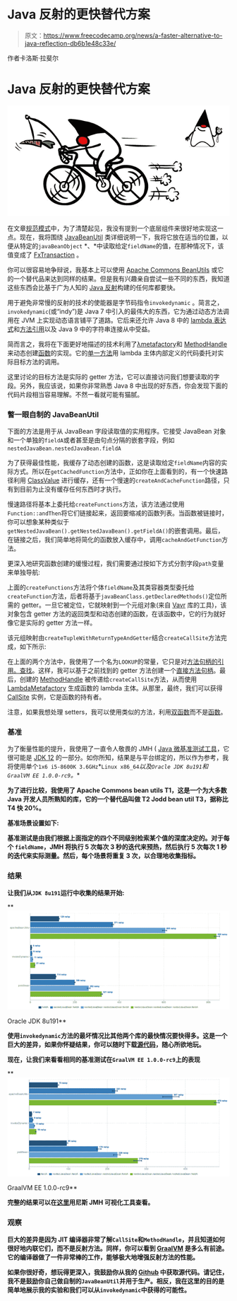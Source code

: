 # Java 反射的更快替代方案

> 原文：<https://www.freecodecamp.org/news/a-faster-alternative-to-java-reflection-db6b1e48c33e/>

作者卡洛斯·拉斐尔

# Java 反射的更快替代方案

![1*63rcvkvE5D5TUKmQ6q7I7A](img/ce1371eb7b00d18c9427a5224c488ac1.png)

在文章[规范模式](https://medium.com/@carlosraphael/specification-design-pattern-in-java-8-bac6f5f943bc)中，为了清楚起见，我没有提到一个底层组件来很好地实现这一点。现在，我将围绕 [JavaBeanUtil](https://github.com/carlosraphael/specification-pattern/blob/master/src/main/java/com/github/carlosraphael/specificationpattern/util/JavaBeanUtil.java) 类详细说明一下，我将它放在适当的位置，以便从特定的`javaBeanObject` *、*中读取给定`fieldName`的值，在那种情况下，该值变成了 [FxTransaction](https://github.com/carlosraphael/specification-pattern/blob/master/src/main/java/com/github/carlosraphael/specificationpattern/FxTransaction.java) 。

你可以很容易地争辩说，我基本上可以使用 [Apache Commons BeanUtils](http://commons.apache.org/proper/commons-beanutils/) 或它的一个替代品来达到同样的结果。但是我有兴趣亲自尝试一些不同的东西，我知道这些东西会比基于广为人知的 [Java 反射](https://www.oracle.com/technetwork/articles/java/javareflection-1536171.html)构建的任何库都要快。

用于避免非常慢的反射的技术的使能器是字节码指令`invokedynamic` 。简言之，`invokedynamic`(或“indy”)是 Java 7 中引入的最伟大的东西，它为通过动态方法调用在 JVM 上实现动态语言铺平了道路。它后来还允许 Java 8 中的 [lambda 表达式](https://docs.oracle.com/javase/tutorial/java/javaOO/lambdaexpressions.html)和[方法引用](https://docs.oracle.com/javase/tutorial/java/javaOO/methodreferences.html)以及 Java 9 中的字符串连接从中受益。

简而言之，我将在下面更好地描述的技术利用了[λmetafactory](https://docs.oracle.com/javase/8/docs/api/java/lang/invoke/LambdaMetafactory.html)和 [MethodHandle](https://docs.oracle.com/javase/8/docs/api/index.html?java/lang/invoke/MethodHandles.html) 来动态创建[函数](https://docs.oracle.com/javase/8/docs/api/java/util/function/Function.html)的实现。它的[单一方法](https://docs.oracle.com/javase/8/docs/api/java/util/function/Function.html#apply-T-)用 lambda 主体内部定义的代码委托对实际目标方法的调用。

这里讨论的目标方法是实际的 getter 方法，它可以直接访问我们想要读取的字段。另外，我应该说，如果你非常熟悉 Java 8 中出现的好东西，你会发现下面的代码片段相当容易理解。不然一看就可能有猫腻。

### 瞥一眼自制的 JavaBeanUtil

下面的方法是用于从 JavaBean 字段读取值的实用程序。它接受 JavaBean 对象和一个单独的`fieldA`或者甚至是由句点分隔的嵌套字段，例如`nestedJavaBean.nestedJavaBean.fieldA`

为了获得最佳性能，我缓存了动态创建的函数，这是读取给定`fieldName`内容的实际方式。所以在`getCachedFunction`方法中，正如你在上面看到的，有一个快速路径利用 [ClassValue](https://docs.oracle.com/javase/8/docs/api/java/lang/ClassValue.html) 进行缓存，还有一个慢速的`createAndCacheFunction`路径，只有到目前为止没有缓存任何东西时才执行。

慢速路径将基本上委托给`createFunctions`方法，该方法通过使用`Function::andThen`将它们链接起来，返回要缩减的函数列表。当函数被链接时，你可以想象某种类似于`getNestedJavaBean().getNestedJavaBean().getFieldA()`的嵌套调用。最后，在链接之后，我们简单地将简化的函数放入缓存中，调用`cacheAndGetFunction`方法。

更深入地研究函数创建的缓慢过程，我们需要通过按如下方式分割字段`path`变量来单独导航:

上面的`createFunctions`方法将个体`fieldName`及其类容器类型委托给`createFunction`方法，后者将基于`javaBeanClass.getDeclaredMethods()`定位所需的 getter。一旦它被定位，它就映射到一个元组对象(来自 [Vavr](http://www.vavr.io/) 库的工具)，该对象包含 getter 方法的返回类型和动态创建的函数，在该函数中，它的行为就好像它是实际的 getter 方法一样。

该元组映射由`createTupleWithReturnTypeAndGetter`结合`createCallSite`方法完成，如下所示:

在上面的两个方法中，我使用了一个名为`LOOKUP`的常量，它只是对[方法句柄的引用。查找](https://docs.oracle.com/javase/8/docs/api/java/lang/invoke/MethodHandles.Lookup.html)。这样，我可以基于之前找到的 getter 方法创建一个[直接方法句柄](https://docs.oracle.com/javase/8/docs/api/java/lang/invoke/MethodHandleInfo.html#directmh)。最后，创建的 [MethodHandle](https://docs.oracle.com/javase/8/docs/api/java/lang/invoke/MethodHandle.html) 被传递给`createCallSite`方法，从而使用 [LambdaMetafactory](https://docs.oracle.com/javase/8/docs/api/java/lang/invoke/LambdaMetafactory.html) 生成函数的 lambda 主体。从那里，最终，我们可以获得 [CallSite](https://docs.oracle.com/javase/8/docs/api/java/lang/invoke/CallSite.html) 实例，它是函数的持有者。

注意，如果我想处理 setters，我可以使用类似的方法，利用[双函数](https://docs.oracle.com/javase/8/docs/api/java/util/function/BiFunction.html)而不是[函数](https://docs.oracle.com/javase/8/docs/api/java/util/function/Function.html)。

### 基准

为了衡量性能的提升，我使用了一直令人敬畏的 JMH ( [Java 微基准测试工具](https://openjdk.java.net/projects/code-tools/jmh/)，它很可能是 [JDK 12](https://openjdk.java.net/jeps/230) 的一部分。如你所知，结果是与平台绑定的，所以作为参考，我将使用单个`1x6 i5-8600K 3.6GHz`*`Linux x86_64`*以及`Oracle JDK 8u191`和`GraalVM EE 1.0.0-rc9`。**

**为了进行比较，我使用了 Apache Commons bean utils T1，这是一个为大多数 Java 开发人员所熟知的库，它的一个替代品叫做 T2 Jodd bean util T3，据称比 T4 快 20%。**

**基准场景设置如下:**

**基准测试是由我们根据上面指定的四个不同级别检索某个值的深度决定的。对于每个 `fieldName`，JMH 将执行 5 次每次 3 秒的迭代来预热，然后执行 5 次每次 1 秒的迭代来实际测量。然后，每个场景将重复 3 次，以合理地收集指标。**

### **结果**

**让我们从`JDK 8u191`运行中收集的结果开始:**

**![1*WABW6nwa_pciOdk6v8JXTA](img/26f5ed4f1d9cb039ae2e3801bb05e27c.png)

Oracle JDK 8u191** 

**使用`invokedynamic`方法的最坏情况比其他两个库的最快情况要快得多。这是一个巨大的差异，如果你怀疑结果，你可以随时下载[源代码](https://github.com/carlosraphael/javabeanutil-benchmark)，随心所欲地玩。**

**现在，让我们来看看相同的基准测试在`GraalVM EE 1.0.0-rc9`上的表现**

**![1*p5UY9s_c6H_b45LLVCUnOg](img/70bd8d9b13c4bf2e55b2f297c65ea1c7.png)

GraalVM EE 1.0.0-rc9** 

**完整的结果可以在[这里](https://jmh.morethan.io/?gist=https://gist.githubusercontent.com/carlosraphael/27723493d2161ea078e29a1f7fc15dd2/raw/5975d3b609e1c0cb14c47f7ab76e38c053be64b3/JavaBeanUtilBenchmark_result.json)用尼斯 JMH 可视化工具查看。**

### **观察**

**巨大的差异是因为 JIT 编译器非常了解`CallSite`和`MethodHandle`，并且知道如何很好地内联它们，而不是反射方法。同样，你可以看到 [GraalVM](https://www.graalvm.org/) 是多么有前途。它的编译器做了一件非常棒的工作，能够极大地增强反射方法的性能。**

**如果你很好奇，想玩得更深入，我鼓励你从我的 [Github](https://github.com/carlosraphael/javabeanutil-benchmark) 中获取源代码。请记住，我不是鼓励你自己做自制的`JavaBeanUtil`并用于生产。相反，我在这里的目的是简单地展示我的实验和我们可以从`invokedynamic`中获得的可能性。**